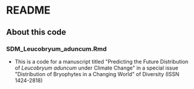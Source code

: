 # README
## About this code

### SDM_Leucobryum_aduncum.Rmd
- This is a code for a manuscript titled "Predicting the Future Distribution of _Leucobryum aduncum_ under Climate Change" in a special issue "Distribution of Bryophytes in a Changing World" of Diversity (ISSN 1424-2818)

